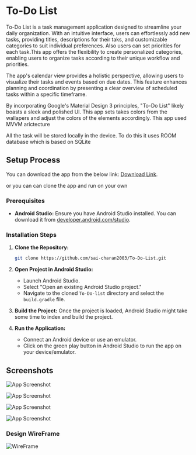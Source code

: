 # To-Do List

To-Do List is a task management application designed to streamline your daily organization. With an intuitive interface, users can effortlessly add new tasks, providing titles, descriptions for their taks, and customizable categories to suit individual preferences. Also users can set priorities for each task.This app offers the flexibility to create personalized categories, enabling users to organize tasks according to their unique workflow and priorities.

The app's calendar view provides a holistic perspective, allowing users to visualize their tasks and events based on due dates. This feature enhances planning and coordination by presenting a clear overview of scheduled tasks within a specific timeframe.

By incorporating Google's Material Design 3 principles, "To-Do List" likely boasts a sleek and polished UI. This app sets takes colors from the wallapers and adjust the colors of the elements accordingly. This app used MVVM arictecture

All the task will be stored locally  in the device. To do this it uses ROOM database which is based on SQLite

## Setup Process

You can download the app from the below link:
[Download Link](https://github.com/sai-charan2003/To-Do-List/releases/download/v1.0/app-release.apk).

or you can can clone the app and run on your own
### Prerequisites

- **Android Studio:** Ensure you have Android Studio installed. You can download it from [developer.android.com/studio](https://developer.android.com/studio).

### Installation Steps

1. **Clone the Repository:**
    ```bash
    git clone https://github.com/sai-charan2003/To-Do-List.git
    ```


2. **Open Project in Android Studio:**
    - Launch Android Studio.
    - Select "Open an existing Android Studio project."
    - Navigate to the cloned `To-Do-list` directory and select the `build.gradle` file.

3. **Build the Project:**
    Once the project is loaded, Android Studio might take some time to index and build the project.

4. **Run the Application:**
    - Connect an Android device or use an emulator.
    - Click on the green play button in Android Studio to run the app on your device/emulator.


## Screenshots

![App Screenshot](https://github.com/sai-charan2003/To-DO-List/assets/83913880/f6f6cba2-4691-4f07-b61c-43e337eba56c)

![App Screenshot](https://github.com/sai-charan2003/To-DO-List/assets/83913880/b8be22ef-f148-43b1-8d2c-56260a6f51c3)

![App Screenshot](https://github.com/sai-charan2003/To-DO-List/assets/83913880/8276ebf9-f35b-46d4-a2d5-bbb44d15f0c6)

![App Screenshot](https://github.com/sai-charan2003/To-DO-List/assets/83913880/dce57dcf-c27f-4963-8e27-f4dba53b908a)

### Design WireFrame

![WireFrame](https://github.com/sai-charan2003/Battery-Tracker-Duplicate-/assets/83913880/69270618-bbe1-4894-9568-7a7dccb2b343)













